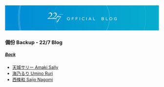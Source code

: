 ![227OfficialBlog](../../../Img/227OfficialBlog.JPG)
### 備份 Backup - 22/7 Blog
##### [Back](../../../readme.md)

- [天城サリー Amaki Sally](Sally/SallyBlog_List.md)
- [海乃るり Umino Ruri](Ruri/RuriBlog_List.md)
- [西條和 Saijo Nagomi](Nagomi/NagomiBlog_List.md)
